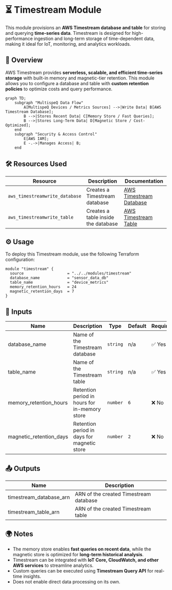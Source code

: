 # ⏳ Timestream Module

This module provisions an **AWS Timestream database and table** for storing and querying **time-series data**. Timestream is designed for high-performance ingestion and long-term storage of time-dependent data, making it ideal for IoT, monitoring, and analytics workloads.

## 📖 Overview

AWS Timestream provides **serverless, scalable, and efficient time-series storage** with built-in memory and magnetic-tier retention. This module allows you to configure a database and table with **custom retention policies** to optimize costs and query performance.

```mermaid
graph TD;
    subgraph "MultispeQ Data Flow"
        A[MultispeQ Devices / Metrics Sources] -->|Write Data| B[AWS Timestream Database];
        B -->|Stores Recent Data| C[Memory Store / Fast Queries];
        B -->|Stores Long-Term Data| D[Magnetic Store / Cost-Optimized];
    end
    subgraph "Security & Access Control"
        E[AWS IAM];
        E -.->|Manages Access| B;
    end
```

## 🛠 Resources Used

| Resource                       | Description                         | Documentation                                                                                                                   |
| ------------------------------ | ----------------------------------- | ------------------------------------------------------------------------------------------------------------------------------- |
| `aws_timestreamwrite_database` | Creates a Timestream database       | [AWS Timestream Database](https://registry.terraform.io/providers/hashicorp/aws/latest/docs/resources/timestreamwrite_database) |
| `aws_timestreamwrite_table`    | Creates a table inside the database | [AWS Timestream Table](https://registry.terraform.io/providers/hashicorp/aws/latest/docs/resources/timestreamwrite_table)       |

## ⚙️ Usage

To deploy this Timestream module, use the following Terraform configuration:

```hcl
module "timestream" {
  source                   = "../../modules/timestream"
  database_name            = "sensor_data_db"
  table_name               = "device_metrics"
  memory_retention_hours   = 24
  magnetic_retention_days  = 7
}
```

## 🔑 Inputs

| Name                    | Description                                   | Type     | Default | Required |
| ----------------------- | --------------------------------------------- | -------- | ------- | -------- |
| database_name           | Name of the Timestream database               | `string` | n/a     | ✅ Yes   |
| table_name              | Name of the Timestream table                  | `string` | n/a     | ✅ Yes   |
| memory_retention_hours  | Retention period in hours for in-memory store | `number` | `6`    | ❌ No    |
| magnetic_retention_days | Retention period in days for magnetic store   | `number` | `2`     | ❌ No    |

## 📤 Outputs

| Name                    | Description                            |
| ----------------------- | -------------------------------------- |
| timestream_database_arn | ARN of the created Timestream database |
| timestream_table_arn    | ARN of the created Timestream table    |

## 🌍 Notes

- The memory store enables **fast queries on recent data**, while the magnetic store is optimized for **long-term historical analysis**.
- Timestream can be integrated with **IoT Core, CloudWatch, and other AWS services** to streamline analytics.
- Custom queries can be executed using **Timestream Query API** for real-time insights.
- Does not enable direct data processing on its own.
